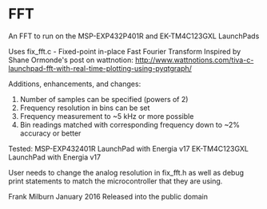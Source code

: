 # FFT
An FFT to run on the MSP-EXP432P401R and EK-TM4C123GXL LaunchPads

Uses fix_fft.c - Fixed-point in-place Fast Fourier Transform
Inspired by Shane Ormonde's post on wattnotion: http://www.wattnotions.com/tiva-c-launchpad-fft-with-real-time-plotting-using-pyqtgraph/

Additions, enhancements, and changes:
1) Number of samples can be specified (powers of 2)
2) Frequency resolution in bins can be set
3) Frequency measurement to ~5 kHz or more possible
4) Bin readings matched with corresponding frequency down to ~2% accuracy or better

Tested: MSP-EXP432401R LaunchPad with Energia v17
        EK-TM4C123GXL LaunchPad with Energia v17
      
User needs to change the analog resolution in fix_fft.h as well as debug print statements to match the microcontroller that they are using.
  
Frank Milburn   January 2016
Released into the public domain
